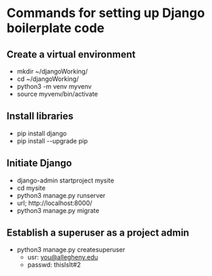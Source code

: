 # Commands for setting up Django boilerplate code

## Create a virtual environment

* mkdir ~/djangoWorking/
* cd ~/djangoWorking/
* python3 -m venv myvenv
* source myvenv/bin/activate

## Install libraries

* pip install django
* pip install --upgrade pip

## Initiate Django

* django-admin startproject mysite
* cd mysite
* python3 manage.py runserver 
* url; http://localhost:8000/
* python3 manage.py migrate

## Establish a superuser as a project admin

* python3 manage.py createsuperuser
  * usr: you@allegheny.edu
  * passwd: thisIsIt#2
